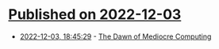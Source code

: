 # [Published on 2022-12-03](index.md)

* [2022-12-03, 18:45:29](https://news.ycombinator.com/item?id=33846104) - [The Dawn of Mediocre Computing](https://studio.ribbonfarm.com/p/the-dawn-of-mediocre-computing)

